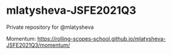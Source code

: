 # mlatysheva-JSFE2021Q3
Private repository for @mlatysheva

Momentum: https://rolling-scopes-school.github.io/mlatysheva-JSFE2021Q3/momentum/
